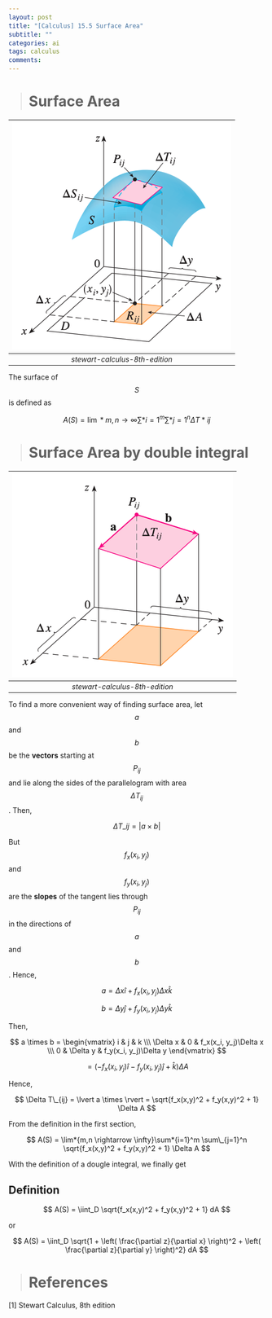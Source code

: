 ```yaml
---
layout: post
title: "[Calculus] 15.5 Surface Area"
subtitle: ""
categories: ai
tags: calculus
comments:
---
```


> # Surface Area

| ![joint](/assets/img/MATH/calculus/ch15_4.png) |
| :--------------------------------------------: |
|         _stewart-calculus-8th-edition_         |

The surface of $$S$$ is defined as

$$ A(S) = \lim*{m,n \rightarrow \infty} \sum*{i=1}^m \sum*{j=1}^n \Delta T*{ij} $$

> # Surface Area by double integral

| ![joint](/assets/img/MATH/calculus/ch15_5.png) |
| :--------------------------------------------: |
|         _stewart-calculus-8th-edition_         |

To find a more convenient way of finding surface area, let $$a$$ and $$b$$ be the **vectors** starting at $$P_{ij}$$ and lie along the sides of the parallelogram with area $$\Delta T_{ij}$$. Then,

$$ \Delta T\_{ij} = \lvert a \times b \rvert $$

But $$f_x(x_i, y_j)$$ and $$f_y(x_i, y_j)$$ are the **slopes** of the tangent lies through $$P_{ij}$$ in the directions of $$a$$ and $$b$$. Hence,

$$ a = \Delta x \hat{i} + f_x(x_i, y_j) \Delta x \hat{k} $$

$$ b = \Delta y \hat{j} + f_y(x_i, y_j) \Delta y \hat{k} $$

Then,

$$ a \times b = \begin{vmatrix} i & j & k \\\ \Delta x & 0 & f_x(x_i, y_j)\Delta x \\\ 0 & \Delta y & f_y(x_i, y_j)\Delta y \end{vmatrix} $$

$$ = (-f_x(x_i,y_j)\hat{i} - f_y(x_i,y_j)\hat{j}+\hat{k})\Delta A $$

Hence,

$$ \Delta T\_{ij} = \lvert a \times \rvert = \sqrt{f_x(x,y)^2 + f_y(x,y)^2 + 1} \Delta A $$

From the definition in the first section,

$$ A(S) = \lim*{m,n \rightarrow \infty}\sum*{i=1}^m \sum\_{j=1}^n \sqrt{f_x(x,y)^2 + f_y(x,y)^2 + 1} \Delta A $$

With the definition of a dougle integral, we finally get

## Definition

$$ A(S) = \iint_D \sqrt{f_x(x,y)^2 + f_y(x,y)^2 + 1} dA $$

or

$$ A(S) = \iint_D \sqrt{1 + \left( \frac{\partial z}{\partial x} \right)^2 + \left( \frac{\partial z}{\partial y} \right)^2} dA $$

> # References

[1] Stewart Calculus, 8th edition
